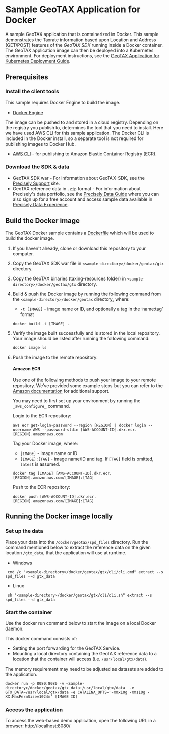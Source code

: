# Sample GeoTAX Application for Docker

A sample GeoTAX application that is containerized in Docker. This sample demonstrates the Taxrate information based upon Location and Address (GET/POST) features of the *GeoTAX SDK* running inside a Docker container. The GeoTAX application image can then be deployed into a Kubernetes environment. For deployment instructions, see the [GeoTAX Application for Kubernetes Deployment Guide](../../k8s/README.md).    

## Prerequisites
### Install the client tools 
This sample requires Docker Engine to build the image. 
   * [Docker Engine](https://docs.docker.com/engine/install/)

The image can be pushed to and stored in a cloud registry. Depending on the registry you publish to, determines the tool that you need to install. Here we have used AWS CLI for this sample application. The Docker CLI is included in the Docker install, so a separate tool is not required for publishing images to Docker Hub.
   * [AWS CLI](https://docs.aws.amazon.com/cli/latest/userguide/cli-chap-install.html) - for publishing to Amazon Elastic Container Registry (ECR).
 
 ### Download the SDK & data
   * GeoTAX SDK war - For information about GeoTAX-SDK, see the [Precisely Support](https://support.precisely.com/) site.
   * GeoTAX reference data in `.zip` format -  For information about Precisely's data portfolio, see the [Precisely Data Guide](https://dataguide.precisely.com/) where you can also sign up for a free account and access sample data available in [Precisely Data Experience](https://data.precisely.com/). 

## Build the Docker image
The GeoTAX Docker sample contains a [Dockerfile](Dockerfile) which will be used to build the docker image.

1. If you haven't already, clone or download this repository to your computer. 
2. Copy the GeoTAX SDK war file in `<sample-directory>/docker/geotax/gtx` directory.
3. Copy the GeoTAX binaries (taxing-resources folder) in `<sample-directory>/docker/geotax/gtx` directory.
4. Build & push the Docker image by running the following command from the `<sample-directory>/docker/geotax` directory, where: 
   - `-t [IMAGE]` - image name or ID, and optionally a tag in the ‘name:tag’ format
	  
   ```
   docker build -t [IMAGE] .
   ```
5. Verify the image built successfully and is stored in the local repository. Your image should be listed after running the following command:
   ```
   docker image ls
   ```
6. Push the image to the remote repository:
       
   #### Amazon ECR
   Use one of the following methods to push your image to your remote repository. We’ve provided some example steps but you can refer to the [Amazon documentation](https://docs.aws.amazon.com/AmazonECR/latest/userguide/docker-push-ecr-image.html) for additional support.

   You may need to first set up your environment by running the `_aws_configure_` command.

    Login to the ECR repository:
	   
   ```
   aws ecr get-login-password --region [REGION] | docker login --username AWS --password-stdin [AWS-ACCOUNT-ID].dkr.ecr.[REGION].amazonaws.com
   ```
   Tag your Docker image, where:
   - `[IMAGE]` - image name or ID
   - `[IMAGE]:[TAG]` - image name/ID and tag. If `[TAG]` field is omitted, `latest` is assumed.

   ```
   docker tag [IMAGE] [AWS-ACCOUNT-ID].dkr.ecr.[REGION].amazonaws.com/[IMAGE]:[TAG]
   ```
   Push to the ECR repository:
   ```
   docker push [AWS-ACCOUNT-ID].dkr.ecr.[REGION].amazonaws.com/[IMAGE]:[TAG]
   ```

## Running the Docker image locally     
### Set up the data
Place your data into the `/docker/geotax/spd_files` directory. Run the command mentioned below to extract the reference data on the given location `/gtx_data`, that the application will use at runtime.

   - Windows
   
   ```
    cmd /c "<sample-directory>/docker/geotax/gtx/cli/cli.cmd" extract --s spd_files --d gtx_data
   ```

   - Linux
   
   ```
    sh "<sample-directory>/docker/geotax/gtx/cli/cli.sh" extract --s spd_files --d gtx_data
   ```
### Start the container
Use the docker run command below to start the image on a local Docker daemon.  

This docker command consists of:
* Setting the port forwarding for the GeoTAX Service.
* Mounting a local directory containing the GeoTAX reference data to a location that the container will access (i.e. `/usr/local/gtx/data`).

The memory requirement may need to be adjusted as datasets are added to the application. 

```
docker run -p 8080:8080 -v <sample-directory>/docker/geotax/gtx_data:/usr/local/gtx/data  -e GTX_DATA=/usr/local/gtx/data -e CATALINA_OPTS='-Xmx10g -Xms10g -XX:MaxPermSize=1024m' [IMAGE ID]
```
### Access the application
 To access the web-based demo application, open the following URL in a browser: 
   http://localhost:8080/


